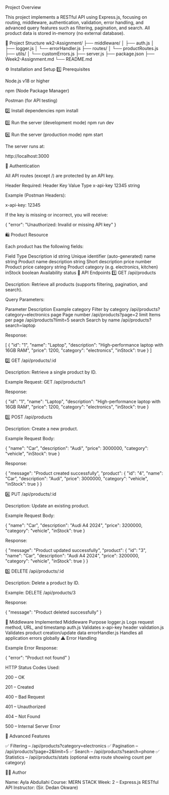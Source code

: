 Project Overview

This project implements a RESTful API using Express.js, focusing on routing, middleware, authentication, validation, error handling, and advanced query features such as filtering, pagination, and search.
All product data is stored in-memory (no external database).

📂 Project Structure
wk2-Assignment/
├── middleware/
│   ├── auth.js
│   ├── logger.js
│   └── errorHandler.js
├── routes/
│   └── productRoutes.js
├── utils/
│   └── customErrors.js
├── server.js
├── package.json
├── Week2-Assignment.md
└── README.md

⚙️ Installation and Setup
1️⃣ Prerequisites

Node.js v18 or higher

npm (Node Package Manager)

Postman (for API testing)

2️⃣ Install dependencies
npm install

3️⃣ Run the server (development mode)
npm run dev

4️⃣ Run the server (production mode)
npm start


The server runs at:

http://localhost:3000

🔑 Authentication

All API routes (except /) are protected by an API key.

Header Required:
Header Key	Value	Type
x-api-key	12345	string

Example (Postman Headers):

x-api-key: 12345


If the key is missing or incorrect, you will receive:

{
  "error": "Unauthorized: Invalid or missing API key"
}

🛍️ Product Resource

Each product has the following fields:

Field	Type	Description
id	string	Unique identifier (auto-generated)
name	string	Product name
description	string	Short description
price	number	Product price
category	string	Product category (e.g. electronics, kitchen)
inStock	boolean	Availability status
📡 API Endpoints
1️⃣ GET /api/products

Description: Retrieve all products (supports filtering, pagination, and search).

Query Parameters:

Parameter	Description	Example
category	Filter by category	/api/products?category=electronics
page	Page number	/api/products?page=2
limit	Items per page	/api/products?limit=5
search	Search by name	/api/products?search=laptop

Response:

[
  {
    "id": "1",
    "name": "Laptop",
    "description": "High-performance laptop with 16GB RAM",
    "price": 1200,
    "category": "electronics",
    "inStock": true
  }
]

2️⃣ GET /api/products/:id

Description: Retrieve a single product by ID.

Example Request:
GET /api/products/1

Response:

{
  "id": "1",
  "name": "Laptop",
  "description": "High-performance laptop with 16GB RAM",
  "price": 1200,
  "category": "electronics",
  "inStock": true
}

3️⃣ POST /api/products

Description: Create a new product.

Example Request Body:

{
  "name": "Car",
  "description": "Audi",
  "price": 3000000,
  "category": "vehicle",
  "inStock": true
}


Response:

{
  "message": "Product created successfully",
  "product": {
    "id": "4",
    "name": "Car",
    "description": "Audi",
    "price": 3000000,
    "category": "vehicle",
    "inStock": true
  }
}

4️⃣ PUT /api/products/:id

Description: Update an existing product.

Example Request Body:

{
  "name": "Car",
  "description": "Audi A4 2024",
  "price": 3200000,
  "category": "vehicle",
  "inStock": true
}


Response:

{
  "message": "Product updated successfully",
  "product": {
    "id": "3",
    "name": "Car",
    "description": "Audi A4 2024",
    "price": 3200000,
    "category": "vehicle",
    "inStock": true
  }
}

5️⃣ DELETE /api/products/:id

Description: Delete a product by ID.

Example:
DELETE /api/products/3

Response:

{
  "message": "Product deleted successfully"
}

🧩 Middleware Implemented
Middleware	Purpose
logger.js	Logs request method, URL, and timestamp
auth.js	Validates x-api-key header
validation.js	Validates product creation/update data
errorHandler.js	Handles all application errors globally
⚠️ Error Handling

Example Error Response:

{
  "error": "Product not found"
}


HTTP Status Codes Used:

200 – OK

201 – Created

400 – Bad Request

401 – Unauthorized

404 – Not Found

500 – Internal Server Error

🧠 Advanced Features

✅ Filtering – /api/products?category=electronics
✅ Pagination – /api/products?page=2&limit=5
✅ Search – /api/products?search=phone
✅ Statistics – /api/products/stats (optional extra route showing count per category)

👨‍💻 Author

Name: Ayla Abdullahi
Course: MERN STACK
Week: 2 – Express.js RESTful API
Instructor: (Sir. Dedan Okware)